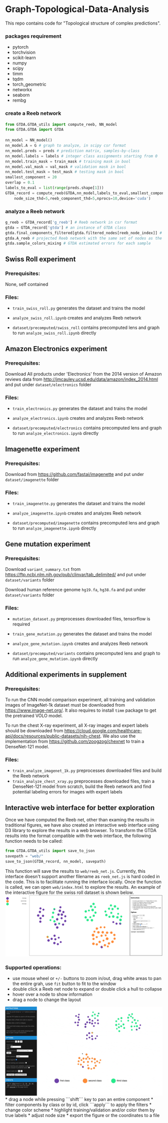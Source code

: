 # Graph-Topological-Data-Analysis
This repo contains code for "Topological structure of complex predictions". 
### packages requirement
* pytorch
* torchvision
* scikit-learn
* numpy
* scipy
* timm
* tqdm
* torch_geometric
* networkx
* seaborn
* rembg

### create a Reeb network

```python
from GTDA.GTDA_utils import compute_reeb, NN_model
from GTDA.GTDA import GTDA

nn_model = NN_model()
nn_model.A = G # graph to analyze, in scipy csr format
nn_model.preds = preds # prediction matrix, samples-by-class
nn_model.labels = labels # integer class assignments starting from 0
nn_model.train_mask = train_mask # training mask in bool
nn_model.val_mask = val_mask # validation mask in bool
nn_model.test_mask = test_mask # testing mask in bool
smallest_component = 20
overlap = 0.1
labels_to_eval = list(range(preds.shape[1]))
GTDA_record = compute_reeb(GTDA,nn_model,labels_to_eval,smallest_component,overlap,
    node_size_thd=5,reeb_component_thd=5,nprocs=10,device='cuda')
```
### analyze a Reeb network
```python
g_reeb = GTDA_record['g_reeb'] # Reeb network in csr format
gtda = GTDA_record['gtda'] # an instance of GTDA class
gtda.final_components_filtered[gtda.filtered_nodes[reeb_node_index]] # map a reeb node back to the original component
gtda.A_reeb # projected Reeb network with the same set of nodes as the original graph
gtda.sample_colors_mixing # GTDA estimated errors for each sample
```

## Swiss Roll experiment
### Prerequisites: 
None, self contained
### Files: 
* ```train_swiss_roll.py``` generates the dataset and trains the model

* ```analyze_swiss_roll.ipynb``` creates and analyzes Reeb network 
* ```dataset/precomputed/swiss_roll``` contains precomputed lens and graph to run ```analyze_swiss_roll.ipynb``` directly



## Amazon Electronics experiment
### Prerequisites:
Download All products under 'Electronics' from the 2014 version of Amazon reviews data from <http://jmcauley.ucsd.edu/data/amazon/index_2014.html> and put under ```dataset/electronics``` folder
### Files: 
* ```train_electronics.py``` generates the dataset and trains the model

* ```analyze_electronics.ipynb``` creates and analyzes Reeb network 
* ```dataset/precomputed/electronics``` contains precomputed lens and graph to run ```analyze_electronics.ipynb``` directly

## Imagenette experiment
### Prerequisites:
Download from <https://github.com/fastai/imagenette> and put under ```dataset/imagenette``` folder
### Files: 
* ```train_imagenette.py``` generates the dataset and trains the model

* ```analyze_imagenette.ipynb``` creates and analyzes Reeb network 
* ```dataset/precomputed/imagenette``` contains precomputed lens and graph to run ```analyze_imagenette.ipynb``` directly

## Gene mutation experiment
### Prerequisites:
Download ```variant_summary.txt``` from <https://ftp.ncbi.nlm.nih.gov/pub/clinvar/tab_delimited/> and put under ```dataset/variants``` folder 

Download human reference genome ```hg19.fa```, ```hg38.fa``` and put under ```dataset/variants``` folder 
### Files: 
* ```mutation_dataset.py``` preprocesses downloaded files, tensorflow is required
* ```train_gene_mutation.py``` generates the dataset and trains the model

* ```analyze_gene_mutation.ipynb``` creates and analyzes Reeb network 
* ```dataset/precomputed/variants``` contains precomputed lens and graph to run ```analyze_gene_mutation.ipynb``` directly

## Additional experiments in supplement
### Prerequisites:
To run the CNN model comparison experiment, all training and validation images of ImageNet-1k dataset must be downloaded from <https://www.image-net.org/>. It also requires to install ```timm``` package to get the pretrained VOLO model.

To run the chest X-ray experiment, all X-ray images and expert labels should be downloaded from <https://cloud.google.com/healthcare-api/docs/resources/public-datasets/nih-chest>. We also use the implementation from <https://github.com/zoogzog/chexnet> to train a DenseNet-121 model.
### Files: 
* ```train_analyze_imagenet_1k.py``` preprocesses downloaded files and build the Reeb network
* ```train_analyze_chest_xray.py``` preprocesses downloaded files, train a DenseNet-121 model from scratch, build the Reeb network and find potential labeling errors for images with expert labels

## Interactive web interface for better exploration
Once we have computed the Reeb net, other than examing the results in traditional figures, we have also created an interactive web interface using D3 library to explore the results in a web browser. To transform the GTDA results into the format compatible with the web interface, the following function needs to be called:

```python
from GTDA.GTDA_utils import save_to_json
savepath = "web/"
save_to_json(GTDA_record, nn_model, savepath)
```
This function will save the results to ```web/reeb_net.js```. Currently, this interface doesn't support another filename as ```reeb_net.js``` is hard coded in the code. This is to facilitate running the interface locally. Once the function is called, we can open ```web/index.html``` to explore the results. An example of the interactive figure for the swiss roll dataset is shown below.
<img src="web/imgs/demo.png"/>
### Supported operations:
* use mouse wheel or ```+/-``` buttons to zoom in/out, drag white areas to pan the entire grah, use ```fit``` button to fit to the window
* double click a Reeb net node to expand or double click a hull to collapse
* hover over a node to show information
* drag a node to change the layout
<img src="web/imgs/drag.gif"/>
* drag a node while pressing ```shift``` key to pan an entire component
* filter components by class or by id, click ```apply``` to apply the filters
* change color scheme
* highlight training/validation and/or color them by true labels
* adjust node size
* export the figure or the coordinates to a file